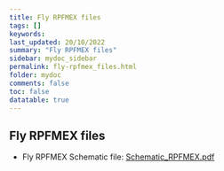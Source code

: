 ```yaml
---
title: Fly RPFMEX files
tags: []
keywords: 
last_updated: 20/10/2022
summary: "Fly RPFMEX files"
sidebar: mydoc_sidebar
permalink: fly-rpfmex_files.html
folder: mydoc
comments: false
toc: false
datatable: true
---
```

## Fly RPFMEX files


- Fly RPFMEX Schematic file: [Schematic_RPFMEX.pdf](https://github.com/Mellow-3D/Fly-RFPMEX/blob/main/Hardware/Schematic_RPFMEX.pdf)
